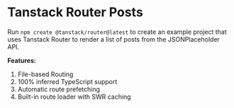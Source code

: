 # Tanstack Router Posts

Run `npm create @tanstack/router@latest` to create an example project that uses Tanstack Router to render a list of posts from the JSONPlaceholder API.

**Features:**
1. File-based Routing
2. 100% inferred TypeScript support
3. Automatic route prefetching
4. Built-in route loader with SWR caching
